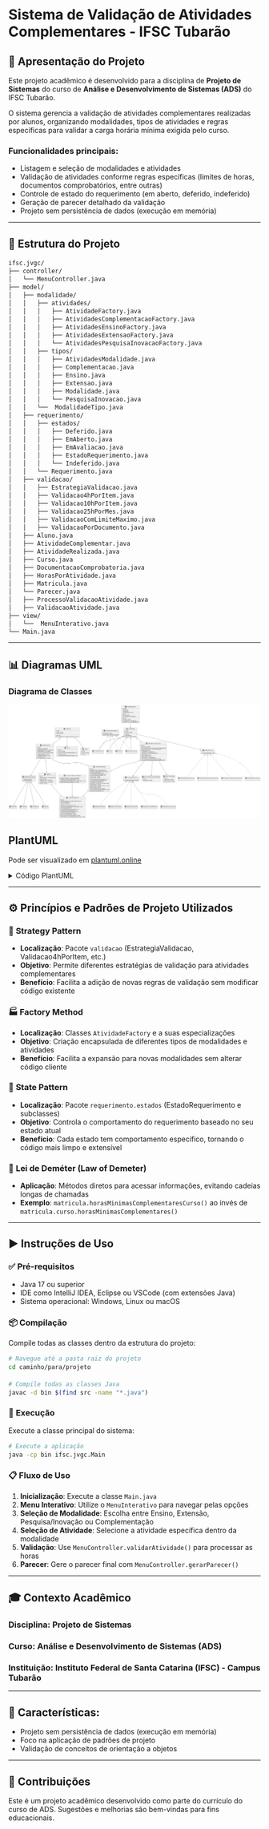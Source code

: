 # Sistema de Validação de Atividades Complementares - IFSC Tubarão

## 📌 Apresentação do Projeto

Este projeto acadêmico é desenvolvido para a disciplina de **Projeto de Sistemas** do curso de **Análise e Desenvolvimento de Sistemas (ADS)** do IFSC Tubarão.

O sistema gerencia a validação de atividades complementares realizadas por alunos, organizando modalidades, tipos de atividades e regras específicas para validar a carga horária mínima exigida pelo curso.

### Funcionalidades principais:
- Listagem e seleção de modalidades e atividades
- Validação de atividades conforme regras específicas (limites de horas, documentos comprobatórios, entre outras)
- Controle de estado do requerimento (em aberto, deferido, indeferido)
- Geração de parecer detalhado da validação
- Projeto sem persistência de dados (execução em memória)

---

## 📁 Estrutura do Projeto

```
ifsc.jvgc/
├── controller/
│   └── MenuController.java
├── model/
│   ├── modalidade/
│   │   ├── atividades/
│   │   │   ├── AtividadeFactory.java
│   │   │   ├── AtividadesComplementacaoFactory.java
│   │   │   ├── AtividadesEnsinoFactory.java
│   │   │   ├── AtividadesExtensaoFactory.java
│   │   │   └── AtividadesPesquisaInovacaoFactory.java
│   │   ├── tipos/
│   │   │   ├── AtividadesModalidade.java
│   │   │   ├── Complementacao.java
│   │   │   ├── Ensino.java
│   │   │   ├── Extensao.java
│   │   │   ├── Modalidade.java
│   │   │   └── PesquisaInovacao.java
│   │   └──  ModalidadeTipo.java
│   ├── requerimento/
│   │   ├── estados/
│   │   │   ├── Deferido.java
│   │   │   ├── EmAberto.java
│   │   │   ├── EmAvaliacao.java
│   │   │   ├── EstadoRequerimento.java
│   │   │   └── Indeferido.java
│   │   └── Requerimento.java
│   ├── validacao/
│   │   ├── EstrategiaValidacao.java
│   │   ├── Validacao4hPorItem.java
│   │   ├── Validacao10hPorItem.java
│   │   ├── Validacao25hPorMes.java
│   │   ├── ValidacaoComLimiteMaximo.java
│   │   ├── ValidacaoPorDocumento.java
│   ├── Aluno.java
│   ├── AtividadeComplementar.java
│   ├── AtividadeRealizada.java
│   ├── Curso.java
│   ├── DocumentacaoComprobatoria.java
│   ├── HorasPorAtividade.java
│   ├── Matricula.java
│   └── Parecer.java
│   ├── ProcessoValidacaoAtividade.java
│   ├── ValidacaoAtividade.java
├── view/
│   └──  MenuInterativo.java
└── Main.java
```

---

## 📊 Diagramas UML

### Diagrama de Classes
![Diagrama](diagrama.png)

## PlantUML
Pode ser visualizado em [plantuml.online](https://plantuml.online/)

<details>
<summary>Código PlantUML</summary>

```plantuml
@startuml
class Matricula {
  -id: int
  -curso: Curso
  -aluno: Aluno
  +id(): int
  +horasMinimasComplementaresCurso(): int
}

abstract class Modalidade {
  -id: int
  -nome: String
  +nome()
  +atividades()
  +proporcaoPermitida()
}

interface AtividadesModalidade {
  +atividades(): Map
  +proporcaoPermitida(): double
}

class Ensino extends Modalidade implements AtividadesModalidade
class Extensao extends Modalidade implements AtividadesModalidade
class PesquisaInovacao extends Modalidade implements AtividadesModalidade
class Complementacao extends Modalidade implements AtividadesModalidade

enum ModalidadeTipo {
  ENSINO
  PESQUISA
  EXTENSAO
  COMPLEMENTACAO
  -id: int
  -nome: String
  -modalidade: Modalidade
  +id(): int
  +nome(): String
  +modalidade(): Modalidade
  +fromId(id: int): ModalidadeTipo
}

class AtividadeComplementar {
 -id: int
 -descricao: String
 -documentacao: DocumentacaoComprobatoria
 -horasPorAtividade: HorasPorAtividade
 -limiteMaximo: int
 -modalidade: Modalidade
 -estrategia: EstrategiaValidacao
 +limiteMaximo(): int
 +descricao(): String
 +modalidade(): Modalidade
 +descricaoHorasPorAtividade(): String
 +calcularHorasValidas(atividadeRealizada): int
}

class AtividadeRealizada {
 -id: int
 -requerimento: Requerimento
 -atividade: AtividadeComplementar
 -horasApresentadas: int
 -horasRestantesModalidade: int
 -horasRestantesAtividade: int
 -documento: String
 -observacao: String
 +horasRestantesModalidade(): int
 +horasRestantesAtividade(): int
 +horasApresentadas(): int
 +atividade(): AtividadeComplementar
 +documento(): String
 +definirObservacao(observacao): void
 +observacao(): String
 +descricaoAtividade(): String
 +descricaoHorasPorAtividade(): String
 +calcularHorasValidas(): int
}
interface EstrategiaValidacao {
  +validar(AtividadeRealizada)
}

class Validacao4hPorItem implements EstrategiaValidacao
class Validacao10hPorItem implements EstrategiaValidacao
class Validacao25hPorMes implements EstrategiaValidacao
class ValidacaoComLimiteMaximo implements EstrategiaValidacao
class ValidacaoPorDocumento implements EstrategiaValidacao

class ProcessoValidacaoAtividade {
  +validar(realizada): ValidacaoAtividade
  #verificarDocumento(atividade): void
  #registrarValidacao(validacao, horasValidas): void
  #gerarObservacao(validacao): String
}

class ValidacaoAtividade {
  -id: int
  -atividadeRealizada: AtividadeRealizada
  -horasValidadas: int
  -parecer: Parecer
  +definirParecer(parecer): void
  +definirHorasValidadas(horasValidas): void
  +horasValidadas(): int
  +horasApresentadasAtividade(): int
  +horasRestantesAtividade(): int
  +horasRestantesModalidade(): int
  +descricaoAtividade(): String
  +observacaoAtividade(): String
  +descricaoHorasPorAtividade(): String
  +definirObservacaoAtividade(observacao): void
}

abstract class EstadoRequerimento {
  +avaliar(boolean)
  +nomeDoEstado()
}

class EmAberto extends EstadoRequerimento
class EmAvaliacao extends EstadoRequerimento
class Deferido extends EstadoRequerimento
class Indeferido extends EstadoRequerimento

class Requerimento {
  -id: int
  -matricula: Matricula
  -dataRequerimento: LocalDate
  -dataValidacao: LocalDate
  -estado: EstadoRequerimento
  +avaliar(deferido): void
  +setEstado(estado): void
  +validar(): void
  +nomeDoEstado(): String
}

class Parecer {
  -id: int
  -requerimento: Requerimento
  -texto: String
  -dataParecer: LocalDate
  +dataParecer(): LocalDate
  +texto(): String
}

class Curso {
 -id: int
 -nome: String
 -horasMinimasComplementares: int
 +nome(): String
 +horasMinimasComplementares(): int
}

class Aluno {
 -id: int
 -nome: String
 +id(): int
}

class DocumentacaoComprobatoria {
  -id: int
  -descricao: String
}

class HorasPorAtividade {
  -id: int
  -descricao: String
  +descricao(): String
}

interface AtividadeFactory {
 +criar(modalidade): Map
}

class AtividadesComplementacaoFactory implements AtividadeFactory {
}

class AtividadesEnsinoFactory implements AtividadeFactory {
}

class AtividadesExtensaoFactory implements AtividadeFactory {
}

class AtividadesPesquisaInovacaoFactory implements AtividadeFactory {
}

' Relacionamentos
Matricula --> Aluno
Matricula --> Curso

Matricula "1" -- "*" Requerimento

Modalidade "1" -- "*" AtividadeComplementar

Requerimento "1" -- "*" AtividadeRealizada
AtividadeComplementar "1" -- "*" AtividadeRealizada

Requerimento "1" -- "*" Parecer

AtividadeRealizada "1" -- "*" ValidacaoAtividade
Parecer "1" -- "*" ValidacaoAtividade

Requerimento --> EstadoRequerimento
AtividadeComplementar --> EstrategiaValidacao
ProcessoValidacaoAtividade --> ValidacaoAtividade
ModalidadeTipo --> Modalidade
Modalidade --> AtividadeFactory

AtividadeComplementar --> HorasPorAtividade
AtividadeComplementar --> DocumentacaoComprobatoria
@enduml
```
</details>

---

## ⚙️ Princípios e Padrões de Projeto Utilizados

### 🔄 **Strategy Pattern**
- **Localização**: Pacote `validacao` (EstrategiaValidacao, Validacao4hPorItem, etc.)
- **Objetivo**: Permite diferentes estratégias de validação para atividades complementares
- **Benefício**: Facilita a adição de novas regras de validação sem modificar código existente

### 🏭 **Factory Method**
- **Localização**: Classes `AtividadeFactory` e a suas especializações
- **Objetivo**: Criação encapsulada de diferentes tipos de modalidades e atividades
- **Benefício**: Facilita a expansão para novas modalidades sem alterar código cliente

### 🔀 **State Pattern**
- **Localização**: Pacote `requerimento.estados` (EstadoRequerimento e subclasses)
- **Objetivo**: Controla o comportamento do requerimento baseado no seu estado atual
- **Benefício**: Cada estado tem comportamento específico, tornando o código mais limpo e extensível

### 📏 **Lei de Deméter (Law of Demeter)**
- **Aplicação**: Métodos diretos para acessar informações, evitando cadeias longas de chamadas
- **Exemplo**: `matricula.horasMinimasComplementaresCurso()` ao invés de `matricula.curso.horasMinimasComplementares()`

---

## ▶️ Instruções de Uso

### ✅ **Pré-requisitos**
- Java 17 ou superior
- IDE como IntelliJ IDEA, Eclipse ou VSCode (com extensões Java)
- Sistema operacional: Windows, Linux ou macOS

### 📦 **Compilação**
Compile todas as classes dentro da estrutura do projeto:

```bash
# Navegue até a pasta raiz do projeto
cd caminho/para/projeto

# Compile todas as classes Java
javac -d bin $(find src -name "*.java")
```

### 🚀 **Execução**
Execute a classe principal do sistema:

```bash
# Execute a aplicação
java -cp bin ifsc.jvgc.Main
```

### 📋 **Fluxo de Uso**

1. **Inicialização**: Execute a classe `Main.java`
2. **Menu Interativo**: Utilize o `MenuInterativo` para navegar pelas opções
3. **Seleção de Modalidade**: Escolha entre Ensino, Extensão, Pesquisa/Inovação ou Complementação
4. **Seleção de Atividade**: Selecione a atividade específica dentro da modalidade
5. **Validação**: Use `MenuController.validarAtividade()` para processar as horas
6. **Parecer**: Gere o parecer final com `MenuController.gerarParecer()`

---

## 🎓 **Contexto Acadêmico**

### **Disciplina**: Projeto de Sistemas
### **Curso**: Análise e Desenvolvimento de Sistemas (ADS)
### **Instituição**: Instituto Federal de Santa Catarina (IFSC) - Campus Tubarão

---

## 📝 **Características**:
- Projeto sem persistência de dados (execução em memória)
- Foco na aplicação de padrões de projeto
- Validação de conceitos de orientação a objetos

---

## 🤝 **Contribuições**

Este é um projeto acadêmico desenvolvido como parte do currículo do curso de ADS. Sugestões e melhorias são bem-vindas para fins educacionais.


